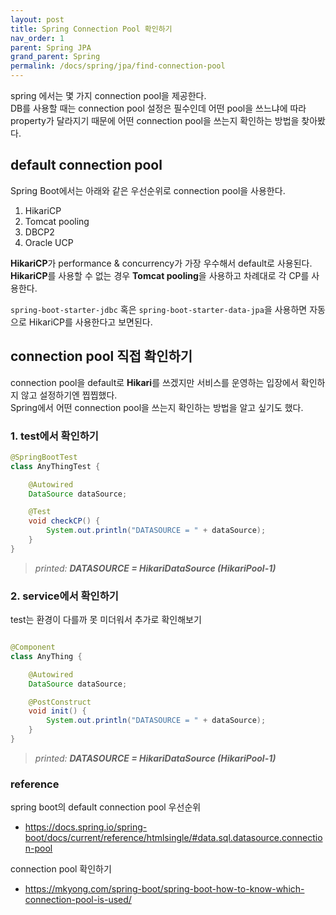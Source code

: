 ```yaml
---
layout: post
title: Spring Connection Pool 확인하기
nav_order: 1
parent: Spring JPA
grand_parent: Spring
permalink: /docs/spring/jpa/find-connection-pool
---
```


spring 에서는 몇 가지 connection pool을 제공한다.  
DB를 사용할 때는 connection pool 설정은 필수인데 어떤 pool을 쓰느냐에 따라 property가 달라지기 때문에 어떤 connection pool을 쓰는지 확인하는 방법을 찾아봤다.

## default connection pool

Spring Boot에서는 아래와 같은 우선순위로 connection pool을 사용한다.

1. HikariCP
2. Tomcat pooling
3. DBCP2
4. Oracle UCP

**HikariCP**가 performance & concurrency가 가장 우수해서 default로 사용된다.  
**HikariCP**를 사용할 수 없는 경우 **Tomcat pooling**을 사용하고 차례대로 각 CP를 사용한다.

`spring-boot-starter-jdbc` 혹은 `spring-boot-starter-data-jpa`을 사용하면 자동으로 HikariCP를 사용한다고 보면된다.


## connection pool 직접 확인하기

connection pool을 default로 **Hikari**를 쓰겠지만 서비스를 운영하는 입장에서 확인하지 않고 설정하기엔 찝찝했다.  
Spring에서 어떤 connection pool을 쓰는지 확인하는 방법을 알고 싶기도 했다.

### 1. test에서 확인하기

```java
@SpringBootTest
class AnyThingTest {

    @Autowired
    DataSource dataSource;

    @Test
    void checkCP() {
        System.out.println("DATASOURCE = " + dataSource);
    }
}
```
> *printed:  **DATASOURCE = HikariDataSource (HikariPool-1)***

### 2. service에서 확인하기

test는 환경이 다를까 못 미더워서 추가로 확인해보기

```java

@Component
class AnyThing {

    @Autowired
    DataSource dataSource;

    @PostConstruct
    void init() {
        System.out.println("DATASOURCE = " + dataSource);
    }
}

```
> *printed:  **DATASOURCE = HikariDataSource (HikariPool-1)***


### reference

spring boot의 default connection pool 우선순위
- https://docs.spring.io/spring-boot/docs/current/reference/htmlsingle/#data.sql.datasource.connection-pool

connection pool 확인하기
- https://mkyong.com/spring-boot/spring-boot-how-to-know-which-connection-pool-is-used/